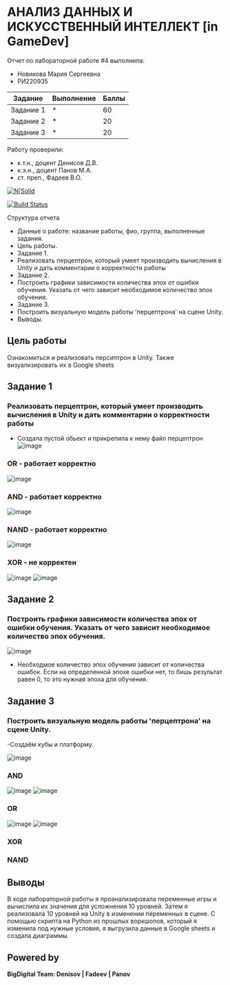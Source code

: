 # АНАЛИЗ ДАННЫХ И ИСКУССТВЕННЫЙ ИНТЕЛЛЕКТ [in GameDev]
Отчет по лабораторной работе #4 выполнила:
- Новикова Мария Сергеевна
- РИ220935

| Задание | Выполнение | Баллы |
| ------ | ------ | ------ |
| Задание 1 | * | 60 |
| Задание 2 | * | 20 |
| Задание 3 | * | 20 |

Работу проверили:
- к.т.н., доцент Денисов Д.В.
- к.э.н., доцент Панов М.А.
- ст. преп., Фадеев В.О.

[![N|Solid](https://cldup.com/dTxpPi9lDf.thumb.png)](https://nodesource.com/products/nsolid)

[![Build Status](https://travis-ci.org/joemccann/dillinger.svg?branch=master)](https://travis-ci.org/joemccann/dillinger)

Структура отчета

- Данные о работе: название работы, фио, группа, выполненные задания.
- Цель работы.
- Задание 1.
- Реализовать перцептрон, который умеет производить вычисления в Unity и дать комментарии о корректности работы 
- Задание 2.
- Построить графики зависимости количества эпох от ошибки обучения. Указать от чего зависит необходимое количество эпох обучения.
- Задание 3.
- Построить визуальную модель работы 'перцептрона' на сцене Unity.
- Выводы.

## Цель работы
Ознакомиться и реализовать персиптрон в Unity. Также визуализировать их в Google sheets

## Задание 1
### Реализовать перцептрон, который умеет производить вычисления в Unity и дать комментарии о корректности работы 
- Создала пустой обьект и прикрепила к нему файл перцептрон
![image](https://github.com/kofuru/readme/assets/127126154/c3cd7e12-1d19-4556-bdd4-2854e9118a07)

### OR - работает корректно
![image](https://github.com/kofuru/readme/assets/127126154/9ceb1887-3dc4-42c6-8974-f4e5193d81df)

### AND - работает корректно
![image](https://github.com/kofuru/readme/assets/127126154/fd6a3e39-150d-454e-a280-318915f73564)

### NAND - работает корректно
![image](https://github.com/kofuru/readme/assets/127126154/c8a45c52-031b-4249-8349-2935999a11ae)

### XOR - не корректен 
![image](https://github.com/kofuru/readme/assets/127126154/8cea4580-5711-4cfa-a275-fbe27a3235f6)
![image](https://github.com/kofuru/readme/assets/127126154/4e143590-cc85-434c-a554-7fe28a47f65c)

## Задание 2
### Построить графики зависимости количества эпох от ошибки обучения. Указать от чего зависит необходимое количество эпох обучения.
![image](https://github.com/kofuru/readme/assets/127126154/ffd14fc3-b8b9-4f4b-9a84-ed6384c32946)

- Необходмое количество эпох обучения зависит от количества ошибок. Если на определенной эпохе ошибки нет, то бишь результат равен 0, то это нужная эпоха для обучения.
  
## Задание 3
### Построить визуальную модель работы 'перцептрона' на сцене Unity.

-Создаём кубы и платформу. 

![image](https://github.com/kofuru/readme/assets/127126154/328dc0b2-1f04-49ab-92cd-6c63513f1ae3)

### AND
![image](https://github.com/kofuru/readme/assets/127126154/7d4f2753-d50d-4add-a6dc-96e18d2099be)
![image](https://github.com/kofuru/readme/assets/127126154/4b605e16-5af5-4a30-9fb1-90bdd6bec888)

### OR
![image](https://github.com/kofuru/readme/assets/127126154/9522efd5-6458-4847-9396-e04f582b42c5)
![image](https://github.com/kofuru/readme/assets/127126154/8f778869-b524-49ba-a0db-e11f6fc493e6)

### XOR

### NAND


## Выводы

В ходе лабораторной работы я проанализировала переменные игры и вычислила их значения для усложнения 10 уровней. Затем я реализовала 10 уровней на Unity в изменении переменных в сцене. С помощью скрипта на Python из прошлых воркшопов, который я изменила под нужные условия, я выгрузила данные в Google sheets и создала диаграммы.  
## Powered by

**BigDigital Team: Denisov | Fadeev | Panov**
